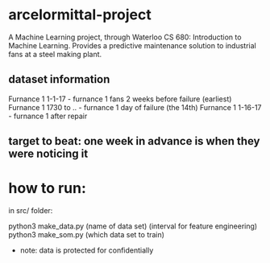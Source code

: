 # arcelormittal-project
A Machine Learning project, through Waterloo CS 680: Introduction to Machine Learning. Provides a predictive maintenance solution to industrial fans at a steel making plant.


## dataset information
Furnance 1 1-1-17 - furnance 1 fans 2 weeks before failure (earliest)
Furnance 1 1730 to .. - furnance 1 day of failure (the 14th)
Furnance 1 1-16-17 - furnance 1 after repair

## target to beat: one week in advance is when they were noticing it

# how to run:

in src/ folder:

python3 make_data.py (name of data set) (interval for feature engineering)  
python3 make_som.py (which data set to train)

* note: data is protected for confidentially
